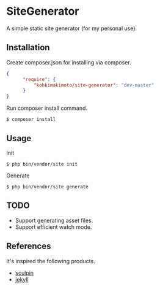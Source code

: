 # SiteGenerator 

A simple static site generator (for my personal use).

## Installation 

Create composer.json for installing via composer. 

```json
{
      "require": {
          "kohkimakimoto/site-generator": "dev-master"
      }
}
```

Run composer install command.

```Shell
$ composer install
```

## Usage

Init

```Shell
$ php bin/vendor/site init
```

Generate

```Shell
$ php bin/vendor/site generate
```

## TODO

* Support generating asset files. 
* Support efficient watch mode.

## References

It's inspired the following products.

* [sculpin](https://github.com/sculpin/sculpin)
* [jekyll](https://github.com/jekyll/jekyll)

